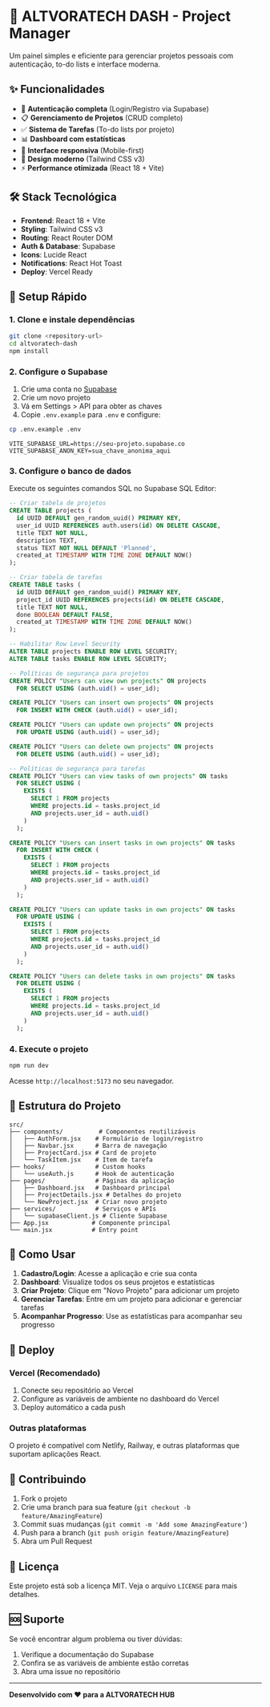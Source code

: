 # 🚀 ALTVORATECH DASH - Project Manager

Um painel simples e eficiente para gerenciar projetos pessoais com autenticação, to-do lists e interface moderna.

## ✨ Funcionalidades

- 🔐 **Autenticação completa** (Login/Registro via Supabase)
- 📋 **Gerenciamento de Projetos** (CRUD completo)
- ✅ **Sistema de Tarefas** (To-do lists por projeto)
- 📊 **Dashboard com estatísticas**
- 📱 **Interface responsiva** (Mobile-first)
- 🎨 **Design moderno** (Tailwind CSS v3)
- ⚡ **Performance otimizada** (React 18 + Vite)

## 🛠️ Stack Tecnológica

- **Frontend**: React 18 + Vite
- **Styling**: Tailwind CSS v3
- **Routing**: React Router DOM
- **Auth & Database**: Supabase
- **Icons**: Lucide React
- **Notifications**: React Hot Toast
- **Deploy**: Vercel Ready

## 🚀 Setup Rápido

### 1. Clone e instale dependências

```bash
git clone <repository-url>
cd altvoratech-dash
npm install
```

### 2. Configure o Supabase

1. Crie uma conta no [Supabase](https://supabase.com)
2. Crie um novo projeto
3. Vá em Settings > API para obter as chaves
4. Copie `.env.example` para `.env` e configure:

```bash
cp .env.example .env
```

```env
VITE_SUPABASE_URL=https://seu-projeto.supabase.co
VITE_SUPABASE_ANON_KEY=sua_chave_anonima_aqui
```

### 3. Configure o banco de dados

Execute os seguintes comandos SQL no Supabase SQL Editor:

```sql
-- Criar tabela de projetos
CREATE TABLE projects (
  id UUID DEFAULT gen_random_uuid() PRIMARY KEY,
  user_id UUID REFERENCES auth.users(id) ON DELETE CASCADE,
  title TEXT NOT NULL,
  description TEXT,
  status TEXT NOT NULL DEFAULT 'Planned',
  created_at TIMESTAMP WITH TIME ZONE DEFAULT NOW()
);

-- Criar tabela de tarefas
CREATE TABLE tasks (
  id UUID DEFAULT gen_random_uuid() PRIMARY KEY,
  project_id UUID REFERENCES projects(id) ON DELETE CASCADE,
  title TEXT NOT NULL,
  done BOOLEAN DEFAULT FALSE,
  created_at TIMESTAMP WITH TIME ZONE DEFAULT NOW()
);

-- Habilitar Row Level Security
ALTER TABLE projects ENABLE ROW LEVEL SECURITY;
ALTER TABLE tasks ENABLE ROW LEVEL SECURITY;

-- Políticas de segurança para projetos
CREATE POLICY "Users can view own projects" ON projects
  FOR SELECT USING (auth.uid() = user_id);

CREATE POLICY "Users can insert own projects" ON projects
  FOR INSERT WITH CHECK (auth.uid() = user_id);

CREATE POLICY "Users can update own projects" ON projects
  FOR UPDATE USING (auth.uid() = user_id);

CREATE POLICY "Users can delete own projects" ON projects
  FOR DELETE USING (auth.uid() = user_id);

-- Políticas de segurança para tarefas
CREATE POLICY "Users can view tasks of own projects" ON tasks
  FOR SELECT USING (
    EXISTS (
      SELECT 1 FROM projects
      WHERE projects.id = tasks.project_id
      AND projects.user_id = auth.uid()
    )
  );

CREATE POLICY "Users can insert tasks in own projects" ON tasks
  FOR INSERT WITH CHECK (
    EXISTS (
      SELECT 1 FROM projects
      WHERE projects.id = tasks.project_id
      AND projects.user_id = auth.uid()
    )
  );

CREATE POLICY "Users can update tasks in own projects" ON tasks
  FOR UPDATE USING (
    EXISTS (
      SELECT 1 FROM projects
      WHERE projects.id = tasks.project_id
      AND projects.user_id = auth.uid()
    )
  );

CREATE POLICY "Users can delete tasks in own projects" ON tasks
  FOR DELETE USING (
    EXISTS (
      SELECT 1 FROM projects
      WHERE projects.id = tasks.project_id
      AND projects.user_id = auth.uid()
    )
  );
```

### 4. Execute o projeto

```bash
npm run dev
```

Acesse `http://localhost:5173` no seu navegador.

## 📁 Estrutura do Projeto

```
src/
├── components/          # Componentes reutilizáveis
│   ├── AuthForm.jsx    # Formulário de login/registro
│   ├── Navbar.jsx      # Barra de navegação
│   ├── ProjectCard.jsx # Card de projeto
│   └── TaskItem.jsx    # Item de tarefa
├── hooks/              # Custom hooks
│   └── useAuth.js      # Hook de autenticação
├── pages/              # Páginas da aplicação
│   ├── Dashboard.jsx   # Dashboard principal
│   ├── ProjectDetails.jsx # Detalhes do projeto
│   └── NewProject.jsx  # Criar novo projeto
├── services/           # Serviços e APIs
│   └── supabaseClient.js # Cliente Supabase
├── App.jsx            # Componente principal
└── main.jsx           # Entry point
```

## 🎯 Como Usar

1. **Cadastro/Login**: Acesse a aplicação e crie sua conta
2. **Dashboard**: Visualize todos os seus projetos e estatísticas
3. **Criar Projeto**: Clique em "Novo Projeto" para adicionar um projeto
4. **Gerenciar Tarefas**: Entre em um projeto para adicionar e gerenciar tarefas
5. **Acompanhar Progresso**: Use as estatísticas para acompanhar seu progresso

## 🚀 Deploy

### Vercel (Recomendado)

1. Conecte seu repositório ao Vercel
2. Configure as variáveis de ambiente no dashboard do Vercel
3. Deploy automático a cada push

### Outras plataformas

O projeto é compatível com Netlify, Railway, e outras plataformas que suportam aplicações React.

## 🤝 Contribuindo

1. Fork o projeto
2. Crie uma branch para sua feature (`git checkout -b feature/AmazingFeature`)
3. Commit suas mudanças (`git commit -m 'Add some AmazingFeature'`)
4. Push para a branch (`git push origin feature/AmazingFeature`)
5. Abra um Pull Request

## 📝 Licença

Este projeto está sob a licença MIT. Veja o arquivo `LICENSE` para mais detalhes.

## 🆘 Suporte

Se você encontrar algum problema ou tiver dúvidas:

1. Verifique a documentação do Supabase
2. Confira se as variáveis de ambiente estão corretas
3. Abra uma issue no repositório

---

**Desenvolvido com ❤️ para a ALTVORATECH HUB**
